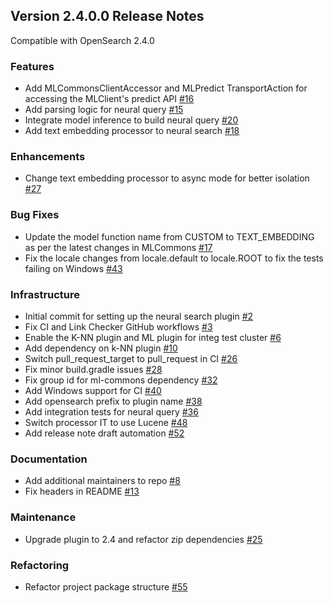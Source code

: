 ## Version 2.4.0.0 Release Notes

Compatible with OpenSearch 2.4.0

### Features

* Add MLCommonsClientAccessor and MLPredict TransportAction for accessing the MLClient's predict API [#16](https://github.com/opensearch-project/neural-search/pull/16)
* Add parsing logic for neural query [#15](https://github.com/opensearch-project/neural-search/pull/15)
* Integrate model inference to build neural query [#20](https://github.com/opensearch-project/neural-search/pull/20)
* Add text embedding processor to neural search [#18](https://github.com/opensearch-project/neural-search/pull/18)

### Enhancements

* Change text embedding processor to async mode for better isolation [#27](https://github.com/opensearch-project/neural-search/pull/27)

### Bug Fixes

* Update the model function name from CUSTOM to TEXT_EMBEDDING as per the latest changes in MLCommons [#17](https://github.com/opensearch-project/neural-search/pull/17)
* Fix the locale changes from locale.default to locale.ROOT to fix the tests failing on Windows [#43](https://github.com/opensearch-project/neural-search/pull/43)

### Infrastructure

* Initial commit for setting up the neural search plugin [#2](https://github.com/opensearch-project/neural-search/pull/2)
* Fix CI and Link Checker GitHub workflows [#3](https://github.com/opensearch-project/neural-search/pull/3)
* Enable the K-NN plugin and ML plugin for integ test cluster [#6](https://github.com/opensearch-project/neural-search/pull/6)
* Add dependency on k-NN plugin [#10](https://github.com/opensearch-project/neural-search/pull/10)
* Switch pull_request_target to pull_request in CI [#26](https://github.com/opensearch-project/neural-search/pull/26)
* Fix minor build.gradle issues [#28](https://github.com/opensearch-project/neural-search/pull/28)
* Fix group id for ml-commons dependency [#32](https://github.com/opensearch-project/neural-search/pull/32)
* Add Windows support for CI [#40](https://github.com/opensearch-project/neural-search/pull/40)
* Add opensearch prefix to plugin name [#38](https://github.com/opensearch-project/neural-search/pull/38)
* Add integration tests for neural query [#36](https://github.com/opensearch-project/neural-search/pull/36)
* Switch processor IT to use Lucene [#48](https://github.com/opensearch-project/neural-search/pull/48)
* Add release note draft automation [#52](https://github.com/opensearch-project/neural-search/pull/52)

### Documentation

* Add additional maintainers to repo [#8](https://github.com/opensearch-project/neural-search/pull/8)
* Fix headers in README [#13](https://github.com/opensearch-project/neural-search/pull/13)

### Maintenance

* Upgrade plugin to 2.4 and refactor zip dependencies [#25](https://github.com/opensearch-project/neural-search/pull/25)

### Refactoring

* Refactor project package structure [#55](https://github.com/opensearch-project/neural-search/pull/55)
